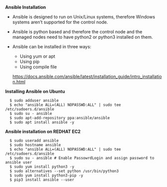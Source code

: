 **Ansible Installation**

- Ansible is designed to run on Unix/Linux systems, therefore Windows systems aren’t
supported for the control node.
- Ansible is python based and therefore the control node and the managed nodes need to
have python2 or python3 installed on them.

- Ansible can be installed in three ways:
    - Using yum or apt
    - Using pip
    - Using compile file
  
    https://docs.ansible.com/ansible/latest/installation_guide/intro_installation.html

**Installing Ansible on Ubuntu**
```
  $ sudo adduser ansible 
  $ echo "ansible ALL=(ALL) NOPASSWD:ALL" | sudo tee /etc/sudoers.d/ansible 
  $ sudo su - ansible 
  $ sudo apt-add-repository ppa:ansible/ansible 
  $ sudo apt install ansible -y
```
**Ansible installation on REDHAT EC2**

```
  $ sudo useradd ansible 
  $ sudo hostname ansible 
  $ echo "ansible ALL=(ALL) NOPASSWD:ALL" | sudo tee /etc/sudoers.d/ansible 
  $ sudo su - ansible # Enable PassowrdLogin and assign password to ansible user 
  $ sudo yum install python3 -y 
  $ sudo alternatives --set python /usr/bin/python3 
  $ sudo yum install python3-pip -y 
  $ pip3 install ansible --user

```

